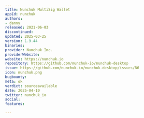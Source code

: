 ```yaml
---
title: Nunchuk MultiSig Wallet
appId: nunchuk
authors:
- danny
released: 2021-06-03
discontinued: 
updated: 2025-03-25
version: 1.9.44
binaries: 
provider: Nunchuk Inc.
providerWebsite: 
website: https://nunchuk.io
repository: https://github.com/nunchuk-io/nunchuk-desktop
issue: https://github.com/nunchuk-io/nunchuk-desktop/issues/86
icon: nunchuk.png
bugbounty: 
meta: ok
verdict: sourceavailable
date: 2025-04-10
twitter: nunchuk_io
social: 
features: 

---
```


